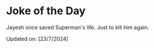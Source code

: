 # Joke of the Day

<!-- #joke -->
Jayesh once saved Superman's life. Just to kill him again.

Updated on: [23/7/2024]
<!-- #jokeEnd -->